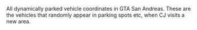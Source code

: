 All dynamically parked vehicle coordinates in GTA San Andreas.
These are the vehicles that randomly appear in parking spots etc, when CJ visits a new area.
